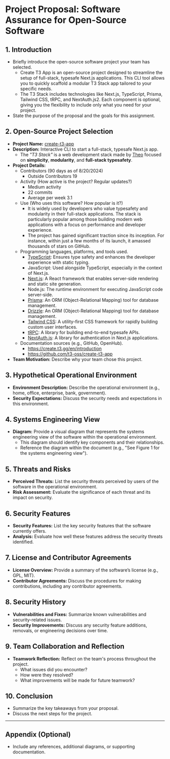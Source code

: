 # Project Proposal: Software Assurance for Open-Source Software

## 1. Introduction
- Briefly introduce the open-source software project your team has selected.
  - Create T3 App is an open-source project designed to streamline the setup of full-stack, typesafe Next.js applications. This CLI tool allows you to quickly scaffold a modular T3 Stack app tailored to your specific needs.
  - The T3 Stack includes technologies like Next.js, TypeScript, Prisma, Tailwind CSS, tRPC, and NextAuth.js2. Each component is optional, giving you the flexibility to include only what you need for your project.
- State the purpose of the proposal and the goals for this assignment.

## 2. Open-Source Project Selection
- **Project Name:** [create-t3-app](https://github.com/t3-oss/create-t3-app)
- **Description:** Interactive CLI to start a full-stack, typesafe Next.js app.
  - The _"T3 Stack"_ is a web development stack made by [Theo](https://twitter.com/t3dotgg) focused on **simplicity**, **modularity**, and **full-stack typesafety**.
- **Project Details:**
  - Contributors (90 days as of 8/20/2024)
    - Outside Contributors 19 
  - Activity (How active is the project? Regular updates?)
    - Medium activity
    - 22 commits
    - Average per week 3.1 
  - Use (Who uses this software? How popular is it?)
    - It is widely used by developers who value typesafety and modularity in their full-stack applications. The stack is particularly popular among those building modern web applications with a focus on performance and developer experience.
    - The project has gained significant traction since its inception. For instance, within just a few months of its launch, it amassed thousands of stars on GitHub.
  - Programming languages, platforms, and tools used.
    - [TypeScript](https://typescriptlang.org): Ensures type safety and enhances the developer experience with static typing.
    - JavaScript: Used alongside TypeScript, especially in the context of Next.js.
    - [Next.js](https://nextjs.org): A React framework that enables server-side rendering and static site generation.
    - Node.js: The runtime environment for executing JavaScript code server-side.
    - [Prisma](https://prisma.io): An ORM (Object-Relational Mapping) tool for database management.
    - [Drizzle](https://orm.drizzle.team): An ORM (Object-Relational Mapping) tool for database management.
    - [Tailwind CSS](https://tailwindcss.com): A utility-first CSS framework for rapidly building custom user interfaces.
    - [tRPC](https://trpc.io): A library for building end-to-end typesafe APIs.
    - [NextAuth.js](https://next-auth.js.org): A library for authentication in Next.js applications.
  - Documentation sources (e.g., GitHub, OpenHub).
    - https://create.t3.gg/en/introduction
    - https://github.com/t3-oss/create-t3-app
- **Team Motivation:** Describe why your team chose this project.

## 3. Hypothetical Operational Environment
- **Environment Description:** Describe the operational environment (e.g., home, office, enterprise, bank, government).
- **Security Expectations:** Discuss the security needs and expectations in this environment.

## 4. Systems Engineering View
- **Diagram:** Provide a visual diagram that represents the systems engineering view of the software within the operational environment.
  - This diagram should identify key components and their relationships.
  - Reference the diagram within the document (e.g., "See Figure 1 for the systems engineering view").
  
## 5. Threats and Risks
- **Perceived Threats:** List the security threats perceived by users of the software in the operational environment.
- **Risk Assessment:** Evaluate the significance of each threat and its impact on security.

## 6. Security Features
- **Security Features:** List the key security features that the software currently offers.
- **Analysis:** Evaluate how well these features address the security threats identified.

## 7. License and Contributor Agreements
- **License Overview:** Provide a summary of the software’s license (e.g., GPL, MIT).
- **Contributor Agreements:** Discuss the procedures for making contributions, including any contributor agreements.

## 8. Security History
- **Vulnerabilities and Fixes:** Summarize known vulnerabilities and security-related issues.
- **Security Improvements:** Discuss any security feature additions, removals, or engineering decisions over time.

## 9. Team Collaboration and Reflection
- **Teamwork Reflection:** Reflect on the team's process throughout the project.
  - What issues did you encounter?
  - How were they resolved?
  - What improvements will be made for future teamwork?

## 10. Conclusion
- Summarize the key takeaways from your proposal.
- Discuss the next steps for the project.

---

## Appendix (Optional)
- Include any references, additional diagrams, or supporting documentation.
